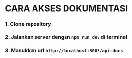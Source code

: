 # CARA AKSES DOKUMENTASI

### 1. Clone repository

### 2. Jalankan server dengan `npm run dev` di terminal

### 3. Masukkan url `http://localhost:3003/api-docs`
